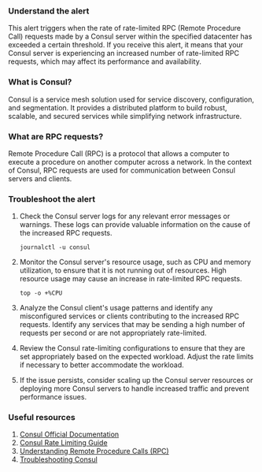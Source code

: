 ### Understand the alert

This alert triggers when the rate of rate-limited RPC (Remote Procedure Call) requests made by a Consul server within the specified datacenter has exceeded a certain threshold. If you receive this alert, it means that your Consul server is experiencing an increased number of rate-limited RPC requests, which may affect its performance and availability.

### What is Consul?

Consul is a service mesh solution used for service discovery, configuration, and segmentation. It provides a distributed platform to build robust, scalable, and secured services while simplifying network infrastructure.

### What are RPC requests?

Remote Procedure Call (RPC) is a protocol that allows a computer to execute a procedure on another computer across a network. In the context of Consul, RPC requests are used for communication between Consul servers and clients.

### Troubleshoot the alert

1. Check the Consul server logs for any relevant error messages or warnings. These logs can provide valuable information on the cause of the increased RPC requests.

   ```
   journalctl -u consul
   ```

2. Monitor the Consul server's resource usage, such as CPU and memory utilization, to ensure that it is not running out of resources. High resource usage may cause an increase in rate-limited RPC requests.

   ```
   top -o +%CPU
   ```

3. Analyze the Consul client's usage patterns and identify any misconfigured services or clients contributing to the increased RPC requests. Identify any services that may be sending a high number of requests per second or are not appropriately rate-limited.

4. Review the Consul rate-limiting configurations to ensure that they are set appropriately based on the expected workload. Adjust the rate limits if necessary to better accommodate the workload.

5. If the issue persists, consider scaling up the Consul server resources or deploying more Consul servers to handle increased traffic and prevent performance issues.

### Useful resources

1. [Consul Official Documentation](https://www.consul.io/docs/)
2. [Consul Rate Limiting Guide](https://developer.hashicorp.com/consul/docs/agent/limits)
3. [Understanding Remote Procedure Calls (RPC)](https://www.smashingmagazine.com/2016/09/understanding-rest-and-rpc-for-http-apis/)
4. [Troubleshooting Consul](https://developer.hashicorp.com/consul/tutorials/datacenter-operations/troubleshooting)
